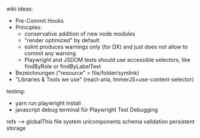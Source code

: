wiki ideas:

- Pre-Commit Hooks
- Principles:
  - conservative addition of new node modules
  - "render optimized" by default
  - eslint produces warnings only (for DX) and just does not allow to commit any warning
  - Playwright and JSDOM tests should use accessible selectors, like findByRole or findByLabelText
- Bezeichnungen ("resource" = file/folder/symlink)
- "Libraries & Tools we use" (react-aria, ImmerJS+use-context-selector)

testing:

- yarn run playwright install
- javascript debug terminal für Playwright Test Debugging

refs --> globalThis
file system uricomponents
schema validation persistent storage
